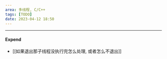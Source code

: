```yaml
---
area: 多线程, C/C++
tags: [TODO]
date: 2023-04-12 18:50
---
```

---

#### Expend
- [[如果退出那子线程没执行完怎么处理, 或者怎么不退出]]